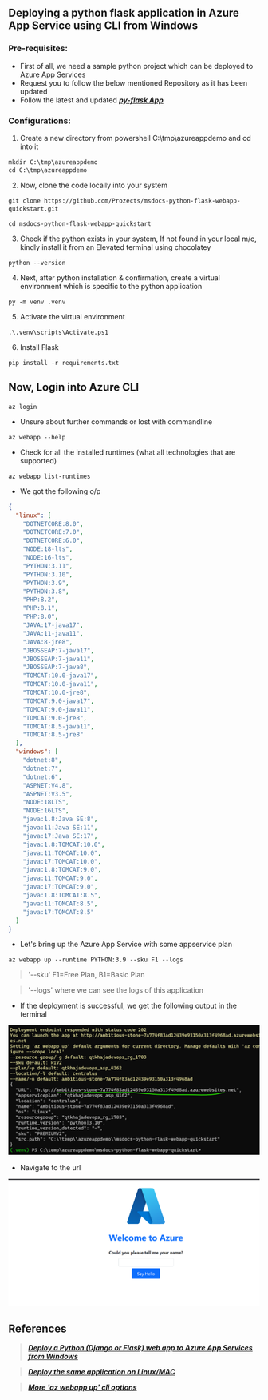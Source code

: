 ## Deploying a python flask application in Azure App Service using CLI from Windows

### Pre-requisites:

* First of all, we need a sample python project which can be deployed to Azure App Services
* Request you to follow the below mentioned Repository as it has been updated
* Follow the latest and updated **_[py-flask App](https://github.com/Prozects/msdocs-python-flask-webapp-quickstart.git)_**

### Configurations:

1. Create a new directory from powershell C:\tmp\azureappdemo and cd into it
```
mkdir C:\tmp\azureappdemo
cd C:\tmp\azureappdemo
```

2. Now, clone the code locally into your system
```
git clone https://github.com/Prozects/msdocs-python-flask-webapp-quickstart.git
```
```
cd msdocs-python-flask-webapp-quickstart
```

3. Check if the python exists in your system, If not found in your local m/c, kindly install it from an Elevated terminal using chocolatey
```
python --version
```

4. Next, after python installation & confirmation, create a virtual environment which is specific to the python application
```
py -m venv .venv
```

5. Activate the virtual environment
```
.\.venv\scripts\Activate.ps1
```

6. Install Flask
```
pip install -r requirements.txt
```

## Now, Login into Azure CLI
```
az login
```

* Unsure about further commands or lost with commandline
```
az webapp --help
```

* Check for all the installed runtimes (what all technologies that are supported)
```
az webapp list-runtimes
```

* We got the following o/p
```json
{
  "linux": [
    "DOTNETCORE:8.0",
    "DOTNETCORE:7.0",
    "DOTNETCORE:6.0",
    "NODE:18-lts",
    "NODE:16-lts",
    "PYTHON:3.11",
    "PYTHON:3.10",
    "PYTHON:3.9",
    "PYTHON:3.8",
    "PHP:8.2",
    "PHP:8.1",
    "PHP:8.0",
    "JAVA:17-java17",
    "JAVA:11-java11",
    "JAVA:8-jre8",
    "JBOSSEAP:7-java17",
    "JBOSSEAP:7-java11",
    "JBOSSEAP:7-java8",
    "TOMCAT:10.0-java17",
    "TOMCAT:10.0-java11",
    "TOMCAT:10.0-jre8",
    "TOMCAT:9.0-java17",
    "TOMCAT:9.0-java11",
    "TOMCAT:9.0-jre8",
    "TOMCAT:8.5-java11",
    "TOMCAT:8.5-jre8"
  ],
  "windows": [
    "dotnet:8",
    "dotnet:7",
    "dotnet:6",
    "ASPNET:V4.8",
    "ASPNET:V3.5",
    "NODE:18LTS",
    "NODE:16LTS",
    "java:1.8:Java SE:8",
    "java:11:Java SE:11",
    "java:17:Java SE:17",
    "java:1.8:TOMCAT:10.0",
    "java:11:TOMCAT:10.0",
    "java:17:TOMCAT:10.0",
    "java:1.8:TOMCAT:9.0",
    "java:11:TOMCAT:9.0",
    "java:17:TOMCAT:9.0",
    "java:1.8:TOMCAT:8.5",
    "java:11:TOMCAT:8.5",
    "java:17:TOMCAT:8.5"
  ]
}
```
* Let's bring up the Azure App Service with some appservice plan
```
az webapp up --runtime PYTHON:3.9 --sku F1 --logs
```

> '--sku' F1=Free Plan, B1=Basic Plan

> '--logs' where we can see the logs of this application

* If the deployment is successful, we get the following output in the terminal

![Preview](img/deployment.png)

* Navigate to the url

![Preview](img/AppServiceAPI.png)

## References

> _**[Deploy a Python (Django or Flask) web app to Azure App Services from Windows](https://learn.microsoft.com/en-us/azure/app-service/quickstart-python?tabs=flask%2Cwindows%2Cazure-cli%2Cazure-cli-deploy%2Cdeploy-instructions-azcli%2Cterminal-powershell%2Cdeploy-instructions-zip-azcli)**_


> _**[Deploy the same application on Linux/MAC](https://learn.microsoft.com/en-us/azure/app-service/quickstart-python?tabs=flask%2Cmac-linux%2Cazure-cli%2Cazure-cli-deploy%2Cdeploy-instructions-azcli%2Cterminal-bash%2Cdeploy-instructions-zip-azcli)**_

> _**[More 'az webapp up' cli options](https://learn.microsoft.com/en-us/cli/azure/webapp?view=azure-cli-latest#az-webapp-up)**_